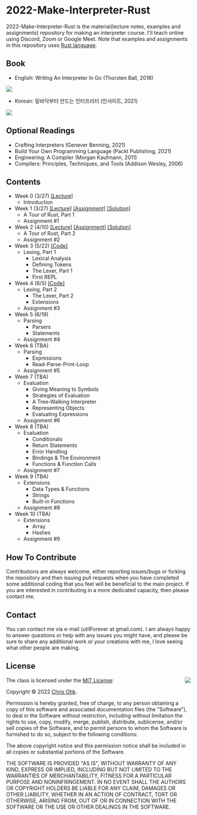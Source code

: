 # 2022-Make-Interpreter-Rust

2022-Make-Interpreter-Rust is the material(lecture notes, examples and assignments) repository for making an interpreter course. I'll teach online using Discord, Zoom or Google Meet. Note that examples and assignments in this repository uses [Rust language](https://www.rust-lang.org/).

## Book

- English: Writing An Interpreter In Go (Thorsten Ball, 2018)

![](https://interpreterbook.com/img/sm_card-03b4fb28.png)

- Korean: 밑바닥부터 만드는 인터프리터 (인사이트, 2021)

![](https://insightbookblog.files.wordpress.com/2021/08/ec9db8ed84b0ed9484eba6aced8bb0-ed919ceca780ec9e85ecb2b4.jpg?w=408)

## Optional Readings

- Crafting Interpreters (Genever Benning, 2021)
- Build Your Own Programming Language (Packt Publishing, 2021)
- Engineering: A Compiler (Morgan Kaufmann, 2011)
- Compilers: Principles, Techniques, and Tools (Addison Wesley, 2006)

## Contents

- Week 0 (3/27) [[Lecture]](./1%20-%20Lecture/220327%20-%20Make%20Interpreter%20Rust%2C%20Week%200.pdf)
  - Introduction
- Week 1 (3/27) [[Lecture]](./1%20-%20Lecture/220327%20-%20Make%20Interpreter%20Rust%2C%20Week%201.pdf) [[Assignment]](./3%20-%20Assignment/220327%20-%20Make%20Interpreter%20Rust%2C%20Week%201) [[Solution]](./4%20-%20Solution/220327%20-%20Make%20Interpreter%20Rust%2C%20Week%201)
  - A Tour of Rust, Part 1
  - Assignment #1
- Week 2 (4/10) [[Lecture]](./1%20-%20Lecture/220410%20-%20Make%20Interpreter%20Rust%2C%20Week%202.pdf) [[Assignment]](./3%20-%20Assignment/220410%20-%20Make%20Interpreter%20Rust%2C%20Week%202) [[Solution]](./4%20-%20Solution/220410%20-%20Make%20Interpreter%20Rust%2C%20Week%202)
  - A Tour of Rust, Part 2
  - Assignment #2
- Week 3 (5/22) [[Code]](./2%20-%20Code/220522%20-%20Make%20Interpreter%20Rust%2C%20Week%203)
  - Lexing, Part 1
    - Lexical Analysis
    - Defining Tokens
    - The Lexer, Part 1
    - First REPL
- Week 4 (6/5) [[Code]](./2%20-%20Code/220605%20-%20Make%20Interpreter%20Rust%2C%20Week%204)
  - Lexing, Part 2
    - The Lexer, Part 2
    - Extensions
  - Assignment #3
- Week 5 (6/19)
  - Parsing
    - Parsers
    - Statements
  - Assignment #4    
- Week 6 (TBA)
  - Parsing
    - Expressions
    - Read-Parse-Print-Loop
  - Assignment #5
- Week 7 (TBA)
  - Evaluation
    - Giving Meaning to Symbols
    - Strategies of Evaluation
    - A Tree-Walking Interpreter
    - Representing Objects
    - Evaluating Expressions
  - Assignment #6
- Week 8 (TBA)
  - Evaluation
    - Conditionals
    - Return Statements
    - Error Handling
    - Bindings & The Environment
    - Functions & Function Calls
  - Assignment #7
- Week 9 (TBA)
  - Extensions
    - Data Types & Functions
    - Strings
    - Built-in Functions
  - Assignment #8
- Week 10 (TBA)
  - Extensions  
    - Array
    - Hashes
  - Assignment #9

## How To Contribute

Contributions are always welcome, either reporting issues/bugs or forking the repository and then issuing pull requests when you have completed some additional coding that you feel will be beneficial to the main project. If you are interested in contributing in a more dedicated capacity, then please contact me.

## Contact

You can contact me via e-mail (utilForever at gmail.com). I am always happy to answer questions or help with any issues you might have, and please be sure to share any additional work or your creations with me, I love seeing what other people are making.

## License

<img align="right" src="http://opensource.org/trademarks/opensource/OSI-Approved-License-100x137.png">

The class is licensed under the [MIT License](http://opensource.org/licenses/MIT):

Copyright &copy; 2022 [Chris Ohk](http://www.github.com/utilForever).

Permission is hereby granted, free of charge, to any person obtaining a copy of this software and associated documentation files (the "Software"), to deal in the Software without restriction, including without limitation the rights to use, copy, modify, merge, publish, distribute, sublicense, and/or sell copies of the Software, and to permit persons to whom the Software is furnished to do so, subject to the following conditions:

The above copyright notice and this permission notice shall be included in all copies or substantial portions of the Software.

THE SOFTWARE IS PROVIDED "AS IS", WITHOUT WARRANTY OF ANY KIND, EXPRESS OR IMPLIED, INCLUDING BUT NOT LIMITED TO THE WARRANTIES OF MERCHANTABILITY, FITNESS FOR A PARTICULAR PURPOSE AND NONINFRINGEMENT. IN NO EVENT SHALL THE AUTHORS OR COPYRIGHT HOLDERS BE LIABLE FOR ANY CLAIM, DAMAGES OR OTHER LIABILITY, WHETHER IN AN ACTION OF CONTRACT, TORT OR OTHERWISE, ARISING FROM, OUT OF OR IN CONNECTION WITH THE SOFTWARE OR THE USE OR OTHER DEALINGS IN THE SOFTWARE.
